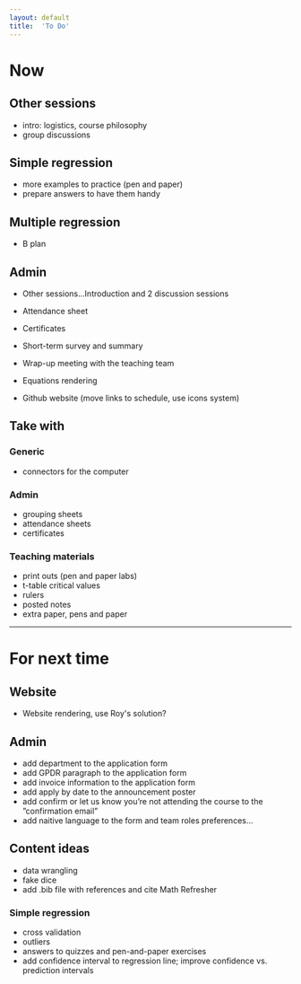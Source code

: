 ```yaml
---
layout: default
title:  'To Do'
---
```


# Now

## Other sessions
- intro: logistics, course philosophy
- group discussions

## Simple regression
- more examples to practice (pen and paper)
- prepare answers to have them handy

## Multiple regression
- B plan

## Admin
- Other sessions...Introduction and 2 discussion sessions
- Attendance sheet
- Certificates
- Short-term survey and summary

- Wrap-up meeting with the teaching team
- Equations rendering
- Github website (move links to schedule, use icons system)

## Take with

### Generic
- connectors for the computer

### Admin
- grouping sheets
- attendance sheets
- certificates

### Teaching materials
- print outs (pen and paper labs)
- t-table critical values
- rulers
- posted notes
- extra paper, pens and paper

------

# For next time

## Website
- Website rendering, use Roy's solution?

## Admin
- add department to the application form
- add GPDR paragraph to the application form
- add invoice information to the application form
- add apply by date to the announcement poster
- add confirm or let us know you’re not attending the course to the ”confirmation email”
- add naitive language to the form and team roles preferences...

## Content ideas
- data wrangling
- fake dice  
- add .bib file with references and cite Math Refresher

###  Simple regression
- cross validation
- outliers
- answers to quizzes and pen-and-paper exercises
- add confidence interval to regression line; improve confidence vs. prediction intervals
